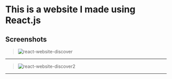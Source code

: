 # This is a website I made using React.js

## Screenshots

> ![react-website-discover](https://user-images.githubusercontent.com/29030325/55517701-2457f180-5626-11e9-9288-782cee01f856.png)
___
> ![react-website-discover2](https://user-images.githubusercontent.com/29030325/55517706-25891e80-5626-11e9-825b-07ce5899eba1.png)
___

